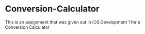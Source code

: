 # Conversion-Calculator
This is an assignment that was given out in iOS Development 1 for a Conversion Calculator
